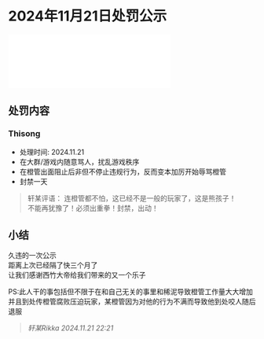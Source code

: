 # 2024年11月21日处罚公示

<iframe frameborder="no" border="0" marginwidth="0" marginheight="0" width=330 height=110 src="//music.163.com/outchain/player?type=4&id=1211743611&auto=1&height=90"></iframe>

## 处罚内容

### Thisong
- 处理时间: 2024.11.21
- 在大群/游戏内随意骂人，扰乱游戏秩序
- 在橙管出面阻止后非但不停止违规行为，反而变本加厉开始辱骂橙管
- 封禁一天
> 轩某评语： 连橙管都不怕，这已经不是一般的玩家了，这是熊孩子！   
> 不能再犹豫了！必须出重拳！封禁，出动！


## 小结

久违的一次公示   
距离上次已经隔了快三个月了   
让我们感谢西竹大帝给我们带来的又一个乐子   
   
PS:此人干的事包括但不限于在和自己无关的事里和稀泥导致橙管工作量大大增加    
并且到处传橙管腐败压迫玩家，某橙管因为对他的行为不满而导致他到处咬人随后退服

> *轩某Rikka 2024.11.21 22:21*
